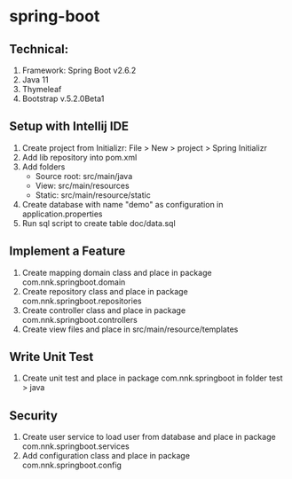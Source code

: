 # spring-boot
## Technical:

1. Framework: Spring Boot v2.6.2
2. Java 11
3. Thymeleaf
4. Bootstrap v.5.2.0Beta1


## Setup with Intellij IDE
1. Create project from Initializr: File > New > project > Spring Initializr
2. Add lib repository into pom.xml
3. Add folders
    - Source root: src/main/java
    - View: src/main/resources
    - Static: src/main/resource/static
4. Create database with name "demo" as configuration in application.properties
5. Run sql script to create table doc/data.sql

## Implement a Feature
1. Create mapping domain class and place in package com.nnk.springboot.domain
2. Create repository class and place in package com.nnk.springboot.repositories
3. Create controller class and place in package com.nnk.springboot.controllers
4. Create view files and place in src/main/resource/templates

## Write Unit Test
1. Create unit test and place in package com.nnk.springboot in folder test > java

## Security
1. Create user service to load user from  database and place in package com.nnk.springboot.services
2. Add configuration class and place in package com.nnk.springboot.config
